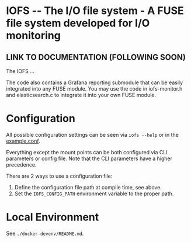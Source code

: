 # IOFS -- The I/O file system - A FUSE file system developed for I/O monitoring

## LINK TO DOCUMENTATION (FOLLOWING SOON)

The IOFS ...

The code also contains a Grafana reporting submodule that can be easily integrated into any FUSE module.
You may use the code in iofs-monitor.h and elasticsearch.c to integrate it into your own FUSE module.

# Configuration

All possible configuration settings can be seen via `iofs --help` or in the [example.conf](./example.conf).

Everything except the mount points can be both configured via CLI parameters or config file. Note that the CLI parameters
have a higher precedence.

There are 2 ways to use a configuration file:
1. Define the configuration file path at compile time, see above.
2. Set the `IOFS_CONFIG_PATH` environment variable to the proper path.

# Local Environment

See `./docker-devenv/README.md`.
